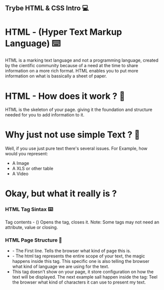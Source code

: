 ## Trybe HTML & CSS Intro :computer:

# HTML - (Hyper Text Markup Language) :keyboard:

HTML is a marking text language and not a programming language, created by the cientific community because of a need at the time to share information on a more rich format. HTML enables you to put more information on what is bassically a sheet of paper.

# HTML - How does it work ? :thinking:

HTML is the skeleton of your page. giving it the foundation and structure needed for you to add information to it.

# Why just not use simple Text ? :thinking:

Well, if you use just pure text there's several issues. For Example, how would you represent:

* A Image
* A XLS or other table
* A Video

# Okay, but what it really is ?

### HTML Tag Sintax :keyboard:

<tagName atributte="value">Tag contents</tagName> - (<tagName atributte="value">) Opens the tag, </tagName> closes it. 
Note: Some tags may not need an attribute, value or closing.

### HTML Page Structure :bricks:

* <!DOCTYPE html> - The First line. Tells the browser what kind of page this is.
* <html lang="pt-br"> - The html tag represents the entire scope of your text, the magic happens inside this tag. This specific one is also telling the browser what kind of language we are using for the text.
* <head> This tag doesn't show on your page, it store configuration on how the text will be displayed. The next example sall happen inside the <head> tag: <meta charset="UTF-8"> Teel the browser what kind of characters it can use to present my text. <title> Title of the page, normally display in the browsers Tab.
* <body> All tags of your page that are visible to the user are inside the <body> tag
* <h1> Title Displayed on your page
* <h2> Subtitle display on your page
* <p> Paragraph on your displayed text
* <br> Break line on a paragraph (Happens inside the <p> tag)
* <strong> Make the text Bold (Happens inside the <p> tag)
* <em> Makes the text look Italic but it has a deeper semantic meaning (Happens inside the <p> tag)
* <ol> and <ul> Ordered list and Unordered list, Ordered lists puts number for each item on the list. Unordered list just puts a period
* <li> Adds the content to the list (Happens inside the <ul> or <ol> tags)
* <img attribute="img path"> Displays an image on your page. (Can also have a more attributes for example width="300px" This one will set the width on the displayed image. alt="img Description" Adds description to an image in case it cannot be displayed.)